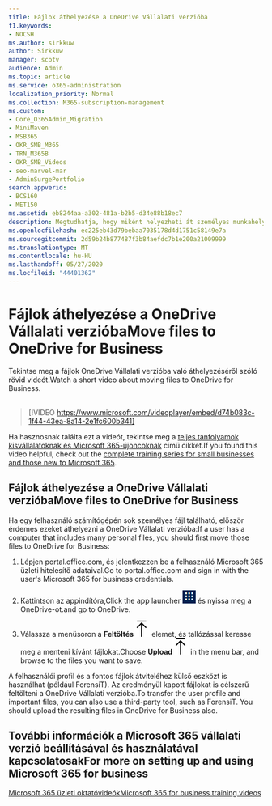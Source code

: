 ```yaml
---
title: Fájlok áthelyezése a OneDrive Vállalati verzióba
f1.keywords:
- NOCSH
ms.author: sirkkuw
author: Sirkkuw
manager: scotv
audience: Admin
ms.topic: article
ms.service: o365-administration
localization_priority: Normal
ms.collection: M365-subscription-management
ms.custom:
- Core_O365Admin_Migration
- MiniMaven
- MSB365
- OKR_SMB_M365
- TRN_M365B
- OKR_SMB_Videos
- seo-marvel-mar
- AdminSurgePortfolio
search.appverid:
- BCS160
- MET150
ms.assetid: eb8244aa-a302-481a-b2b5-d34e88b18ec7
description: Megtudhatja, hogy miként helyezheti át személyes munkahelyi fájljait és bizalmas vállalati fájljait a OneDrive Vállalati verzióba néhány egyszerű lépésben.
ms.openlocfilehash: ec225eb43d79bebaa7035178d4d1751c58149e7a
ms.sourcegitcommit: 2d59b24b877487f3b84aefdc7b1e200a21009999
ms.translationtype: MT
ms.contentlocale: hu-HU
ms.lasthandoff: 05/27/2020
ms.locfileid: "44401362"
---
```

# <a name="move-files-to-onedrive-for-business"></a><span data-ttu-id="2d604-103">Fájlok áthelyezése a OneDrive Vállalati verzióba</span><span class="sxs-lookup"><span data-stu-id="2d604-103">Move files to OneDrive for Business</span></span>

<span data-ttu-id="2d604-104">Tekintse meg a fájlok OneDrive Vállalati verzióba való áthelyezéséről szóló rövid videót.</span><span class="sxs-lookup"><span data-stu-id="2d604-104">Watch a short video about moving files to OneDrive for Business.</span></span><br><br>

> [!VIDEO https://www.microsoft.com/videoplayer/embed/d74b083c-1f44-43ea-8a14-2e1fc600b341] 

<span data-ttu-id="2d604-105">Ha hasznosnak találta ezt a videót, tekintse meg a [teljes tanfolyamok kisvállalatoknak és Microsoft 365-újoncoknak](https://support.office.com/article/6ab4bbcd-79cf-4000-a0bd-d42ce4d12816) című cikket.</span><span class="sxs-lookup"><span data-stu-id="2d604-105">If you found this video helpful, check out the [complete training series for small businesses and those new to Microsoft 365](https://support.office.com/article/6ab4bbcd-79cf-4000-a0bd-d42ce4d12816).</span></span>


## <a name="move-files-to-onedrive-for-business"></a><span data-ttu-id="2d604-106">Fájlok áthelyezése a OneDrive Vállalati verzióba</span><span class="sxs-lookup"><span data-stu-id="2d604-106">Move files to OneDrive for Business</span></span>

<span data-ttu-id="2d604-107">Ha egy felhasználó számítógépén sok személyes fájl található, először érdemes ezeket áthelyezni a OneDrive Vállalati verzióba:</span><span class="sxs-lookup"><span data-stu-id="2d604-107">If a user has a computer that includes many personal files, you should first move those files to OneDrive for Business:</span></span>
  
1. <span data-ttu-id="2d604-108">Lépjen portal.office.com, és jelentkezzen be a felhasználó Microsoft 365 üzleti hitelesítő adataival.</span><span class="sxs-lookup"><span data-stu-id="2d604-108">Go to portal.office.com and sign in with the user's Microsoft 365 for business credentials.</span></span>

2. <span data-ttu-id="2d604-109">Kattintson az appindítóra,</span><span class="sxs-lookup"><span data-stu-id="2d604-109">Click the app launcher</span></span> ![The app launcher icon in Office 365](../media/7502f4ec-3c9a-435d-a7b4-b9cda85189a7.png) <span data-ttu-id="2d604-111">és nyissa meg a OneDrive-ot.</span><span class="sxs-lookup"><span data-stu-id="2d604-111">and go to OneDrive.</span></span> 
    
3. <span data-ttu-id="2d604-112">Válassza a menüsoron a **Feltöltés**![Upload](../media/d9b963b8-10af-42e2-953d-360301b83d3c.png) elemet, és tallózással keresse meg a menteni kívánt fájlokat.</span><span class="sxs-lookup"><span data-stu-id="2d604-112">Choose **Upload**![Upload](../media/d9b963b8-10af-42e2-953d-360301b83d3c.png) in the menu bar, and browse to the files you want to save.</span></span> 
    
<span data-ttu-id="2d604-p101">A felhasználói profil és a fontos fájlok átviteléhez külső eszközt is használhat (például ForensiT). Az eredményül kapott fájlokat is célszerű feltölteni a OneDrive Vállalati verzióba.</span><span class="sxs-lookup"><span data-stu-id="2d604-p101">To transfer the user profile and important files, you can also use a third-party tool, such as ForensiT. You should upload the resulting files in OneDrive for Business also.</span></span>
  
## <a name="for-more-on-setting-up-and-using-microsoft-365-for-business"></a><span data-ttu-id="2d604-115">További információk a Microsoft 365 vállalati verzió beállításával és használatával kapcsolatosak</span><span class="sxs-lookup"><span data-stu-id="2d604-115">For more on setting up and using Microsoft 365 for business</span></span>

[<span data-ttu-id="2d604-116">Microsoft 365 üzleti oktatóvideók</span><span class="sxs-lookup"><span data-stu-id="2d604-116">Microsoft 365 for business training videos</span></span>](https://support.office.com/article/6ab4bbcd-79cf-4000-a0bd-d42ce4d12816)
